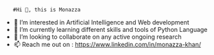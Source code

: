        #Hi 👋, this is Monazza
   
   
- 👀  I’m interested in Artificial Intelligence and Web development
- 🌱  I’m currently learning different skills and tools of Python Language
- 💞️  I’m looking to collaborate on any active ongoing research
- 📫  Reach me out on : https://www.linkedin.com/in/monazza-khan/

<!---
monazza-qk92/monazza-qk92 is a ✨ special ✨ repository because its `README.md` (this file) appears on your GitHub profile.
You can click the Preview link to take a look at your changes.
--->
